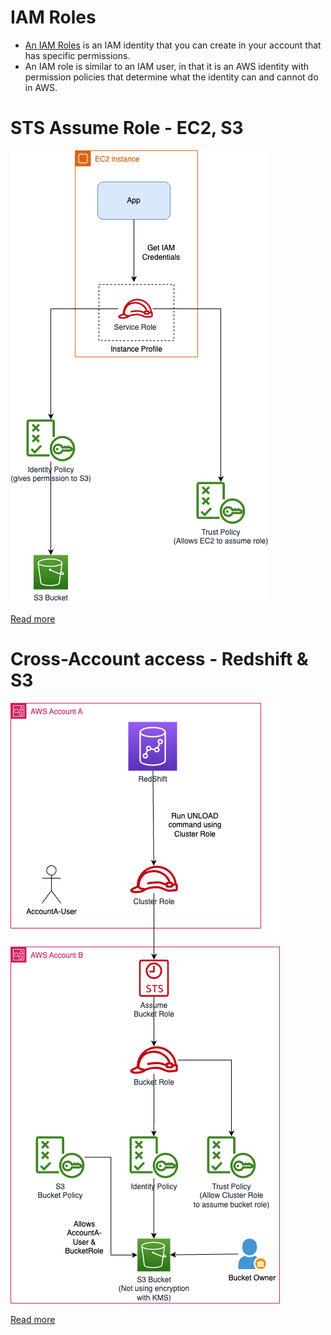 # IAM Roles
- [An IAM Roles](https://docs.aws.amazon.com/IAM/latest/UserGuide/id_roles.html) is an IAM identity that you can create in your account that has specific permissions.  
- An IAM role is similar to an IAM user, in that it is an AWS identity with permission policies that determine what the identity can and cannot do in AWS.

# STS Assume Role - EC2, S3

![](assets/IAM-Role-EC2-S3-Permission.drawio.png)

[Read more](https://docs.aws.amazon.com/IAM/latest/UserGuide/id_roles_use_switch-role-ec2.html)

# Cross-Account access - Redshift & S3

![](assets/IAM-Cross-Account-UseCase-Redshift-S3.drawio.png)

[Read more](https://repost.aws/knowledge-center/s3-access-denied-redshift-unload)
